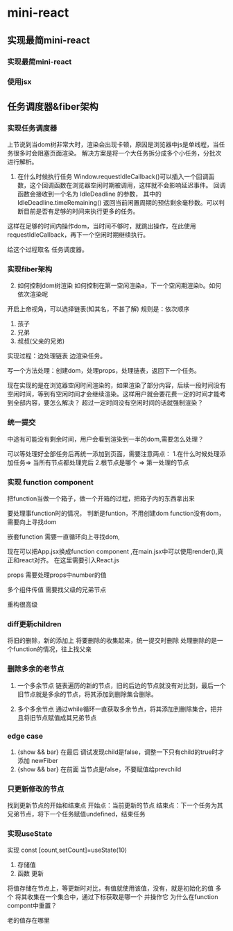 # mini-react
## 实现最简mini-react
### 实现最简mini-react
### 使用jsx
## 任务调度器&fiber架构
### 实现任务调度器
上节说到当dom树非常大时，渲染会出现卡顿，原因是浏览器中js是单线程，当任务很多时会阻塞页面渲染。
解决方案是将一个大任务拆分成多个小任务，分批次进行解析。

1. 在什么时候执行任务
 Window.requestIdleCallback()可以插入一个回调函数，这个回调函数在浏览器空闲时期被调用，这样就不会影响延迟事件。
回调函数会接收到一个名为 IdleDeadline 的参数，
其中的IdleDeadline.timeRemaining() 返回当前闲置周期的预估剩余毫秒数。可以判断目前是否有足够的时间来执行更多的任务。

这样在足够的时间内操作dom，当时间不够时，就跳出操作，在此使用requestIdleCallback，再下一个空闲时期继续执行。

给这个过程取名 任务调度器。

### 实现fiber架构
2. 如何控制dom树渲染
如何控制在第一空闲渲染a，下一个空闲期渲染b。如何依次渲染呢

开启上帝视角，可以选择链表(知其名，不甚了解)
规则是：依次顺序
1. 孩子
2. 兄弟
3. 叔叔(父亲的兄弟)

实现过程：边处理链表 边渲染任务。

写一个方法处理：创建dom，处理props，处理链表，返回下一个任务。


现在实现的是在浏览器空闲时间渲染的，如果渲染了部分内容，后续一段时间没有空闲时间，等到有空闲时间才会继续渲染。这样用户就会要花费一定的时间才能考到全部内容，要怎么解决？
超过一定时间没有空闲时间的话就强制渲染？

### 统一提交
中途有可能没有剩余时间，用户会看到渲染到一半的dom,需要怎么处理？

可以等处理好全部任务后再统一添加到页面，需要注意两点：
1.在什么时候处理添加任务=> 当所有节点都处理完后
2.根节点是哪个 => 第一处理的节点

### 实现 function component
把function当做一个箱子，做一个开箱的过程，把箱子内的东西拿出来

要处理事function时的情况，
判断是funtion，不用创建dom
function没有dom，需要向上寻找dom

嵌套function
需要一直循环向上寻找dom,

现在可以把App.jsx换成function component ,在main.jsx中可以使用render(<App />),真正和react对齐。
在这里需要引入React.js

props
需要处理props中number的值

多个组件传值
需要找父级的兄弟节点

重构很高级

### diff更新children
将旧的删除，新的添加上
将要删除的收集起来，统一提交时删除
处理删除的是一个function的情况，往上找父亲

### 删除多余的老节点
1. 一个多余节点
链表遍历的新的节点，旧的后边的节点就没有对比到，最后一个旧节点就是多余的节点，将其添加到删除集合删除。

2. 多个多余节点
通过while循环一直获取多余节点，将其添加到删除集合，把并且将旧节点赋值成其兄弟节点

### edge case
1. {show && bar} 在最后
调试发现child是false，调整一下只有child的true时才添加 newFiber
2. {show && bar} 在前面
当节点是false，不要赋值给prevchild

### 只更新修改的节点
找到更新节点的开始和结束点
开始点：当前更新的节点
结束点：下一个任务为其兄弟节点，将下一个任务赋值undefined，结束任务


### 实现useState
实现 const [count,setCount]=useState(10)
1. 存储值
2. 函数
更新

将值存储在节点上，等更新时对比，有值就使用该值，没有，就是初始化的值
多个
将其收集在一个集合中，通过下标获取是哪一个 并操作它
为什么在function compont中重置？


老的值存在哪里
